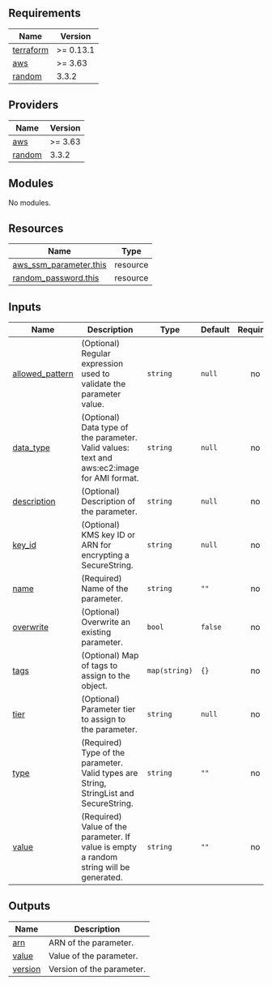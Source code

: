 <!-- BEGIN_TF_DOCS -->
## Requirements

| Name | Version |
|------|---------|
| <a name="requirement_terraform"></a> [terraform](#requirement\_terraform) | >= 0.13.1 |
| <a name="requirement_aws"></a> [aws](#requirement\_aws) | >= 3.63 |
| <a name="requirement_random"></a> [random](#requirement\_random) | 3.3.2 |

## Providers

| Name | Version |
|------|---------|
| <a name="provider_aws"></a> [aws](#provider\_aws) | >= 3.63 |
| <a name="provider_random"></a> [random](#provider\_random) | 3.3.2 |

## Modules

No modules.

## Resources

| Name | Type |
|------|------|
| [aws_ssm_parameter.this](https://registry.terraform.io/providers/hashicorp/aws/latest/docs/resources/ssm_parameter) | resource |
| [random_password.this](https://registry.terraform.io/providers/hashicorp/random/3.3.2/docs/resources/password) | resource |

## Inputs

| Name | Description | Type | Default | Required |
|------|-------------|------|---------|:--------:|
| <a name="input_allowed_pattern"></a> [allowed\_pattern](#input\_allowed\_pattern) | (Optional) Regular expression used to validate the parameter value. | `string` | `null` | no |
| <a name="input_data_type"></a> [data\_type](#input\_data\_type) | (Optional) Data type of the parameter. Valid values: text and aws:ec2:image for AMI format. | `string` | `null` | no |
| <a name="input_description"></a> [description](#input\_description) | (Optional) Description of the parameter. | `string` | `null` | no |
| <a name="input_key_id"></a> [key\_id](#input\_key\_id) | (Optional) KMS key ID or ARN for encrypting a SecureString. | `string` | `null` | no |
| <a name="input_name"></a> [name](#input\_name) | (Required) Name of the parameter. | `string` | `""` | no |
| <a name="input_overwrite"></a> [overwrite](#input\_overwrite) | (Optional) Overwrite an existing parameter. | `bool` | `false` | no |
| <a name="input_tags"></a> [tags](#input\_tags) | (Optional) Map of tags to assign to the object. | `map(string)` | `{}` | no |
| <a name="input_tier"></a> [tier](#input\_tier) | (Optional) Parameter tier to assign to the parameter. | `string` | `null` | no |
| <a name="input_type"></a> [type](#input\_type) | (Required) Type of the parameter. Valid types are String, StringList and SecureString. | `string` | `""` | no |
| <a name="input_value"></a> [value](#input\_value) | (Required) Value of the parameter. If value is empty a random string will be generated. | `string` | `""` | no |

## Outputs

| Name | Description |
|------|-------------|
| <a name="output_arn"></a> [arn](#output\_arn) | ARN of the parameter. |
| <a name="output_value"></a> [value](#output\_value) | Value of the parameter. |
| <a name="output_version"></a> [version](#output\_version) | Version of the parameter. |
<!-- END_TF_DOCS -->